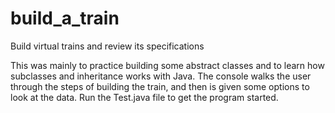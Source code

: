 # build_a_train
Build virtual trains and review its specifications

This was mainly to practice building some abstract classes and to learn how subclasses and inheritance works with Java. The console walks the user through the steps
of building the train, and then is given some options to look at the data. Run the Test.java file to get the program started.
